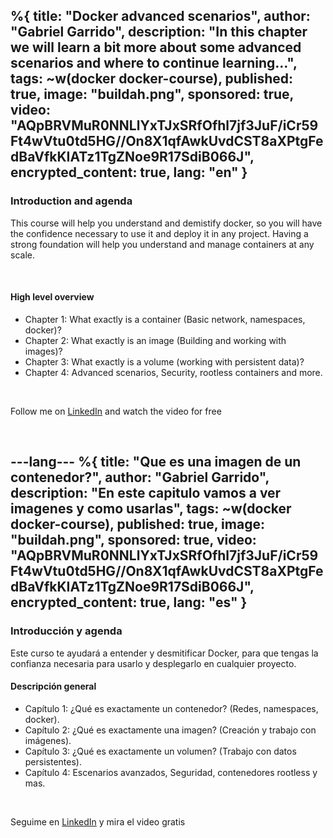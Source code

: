 %{
  title: "Docker advanced scenarios",
  author: "Gabriel Garrido",
  description: "In this chapter we will learn a bit more about some advanced scenarios and where to continue learning...",
  tags: ~w(docker docker-course),
  published: true,
  image: "buildah.png",
  sponsored: true,
  video: "AQpBRVMuR0NNLlYxTJxSRfOfhl7jf3JuF/iCr59Ft4wVtu0td5HG//On8X1qfAwkUvdCST8aXPtgFedBaVfkKIATz1TgZNoe9R17SdiB066J",
  encrypted_content: true,
  lang: "en"
}
---

### Introduction and agenda

This course will help you understand and demistify docker, so you will have the confidence necessary to use it and
deploy it in any project. Having a strong foundation will help you understand and manage containers at any scale.

<br>

#### High level overview

<ul>
    <li>
      Chapter 1: What exactly is a container (Basic network, namespaces, docker)?
    </li>
    <li>
      Chapter 2: What exactly is an image (Building and working with images)?
    </li>
    <li>
      Chapter 3: What exactly is a volume (working with persistent data)?
    </li>
    <li class="font-bold">
      Chapter 4: Advanced scenarios, Security, rootless containers and more.
    </li>
</ul>

<br>

Follow me on [LinkedIn](https://www.linkedin.com/in/gabrielgarrido/) and watch the video for free

<br>

---lang---
%{
  title: "Que es una imagen de un contenedor?",
  author: "Gabriel Garrido",
  description: "En este capitulo vamos a ver imagenes y como usarlas",
  tags: ~w(docker docker-course),
  published: true,
  image: "buildah.png",
  sponsored: true,
  video: "AQpBRVMuR0NNLlYxTJxSRfOfhl7jf3JuF/iCr59Ft4wVtu0td5HG//On8X1qfAwkUvdCST8aXPtgFedBaVfkKIATz1TgZNoe9R17SdiB066J",
  encrypted_content: true,
  lang: "es"
}
---

### Introducción y agenda

Este curso te ayudará a entender y desmitificar Docker, para que tengas la confianza necesaria para usarlo y desplegarlo en cualquier proyecto.

#### Descripción general

<ul>
    <li>
      Capítulo 1: ¿Qué es exactamente un contenedor? (Redes, namespaces, docker).
    </li>
    <li>
      Capítulo 2: ¿Qué es exactamente una imagen? (Creación y trabajo con imágenes).
    </li>
    <li>
      Capítulo 3: ¿Qué es exactamente un volumen? (Trabajo con datos persistentes).
    </li>
    <li class="font-bold">
      Capítulo 4: Escenarios avanzados, Seguridad, contenedores rootless y mas.
    </li>
</ul>

<br>

Seguime en [LinkedIn](https://www.linkedin.com/in/gabrielgarrido/) y mira el video gratis

<br>
